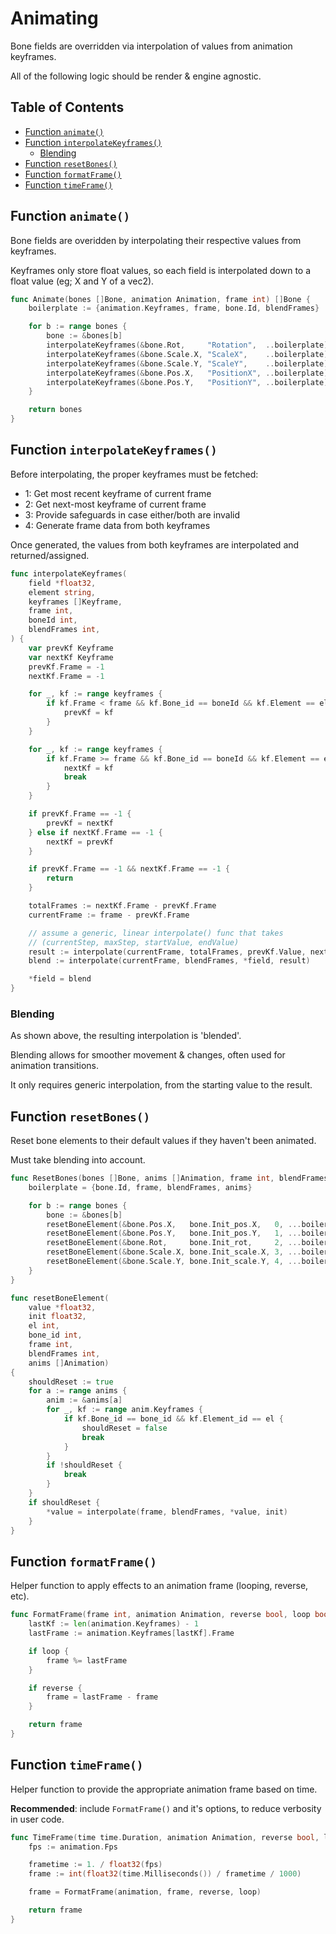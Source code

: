 # Animating

Bone fields are overridden via interpolation of values from animation keyframes.

All of the following logic should be render & engine agnostic.

## Table of Contents

- [Function `animate()`](#function-animate)
- [Function `interpolateKeyframes()`](#function-interpolatekeyframes)
  - [Blending](#blending)
- [Function `resetBones()`](#function-resetbones)
- [Function `formatFrame()`](#function-formatframe)
- [Function `timeFrame()`](#function-timeframe)

## Function `animate()`

Bone fields are overidden by interpolating their respective values from
keyframes.

Keyframes only store float values, so each field is interpolated down to a float
value (eg; X and Y of a vec2).

```go
func Animate(bones []Bone, animation Animation, frame int) []Bone {
	boilerplate := {animation.Keyframes, frame, bone.Id, blendFrames}

	for b := range bones {
		bone := &bones[b]
		interpolateKeyframes(&bone.Rot,     "Rotation",  ..boilerplate)
		interpolateKeyframes(&bone.Scale.X, "ScaleX",    ..boilerplate)
		interpolateKeyframes(&bone.Scale.Y, "ScaleY",    ..boilerplate)
		interpolateKeyframes(&bone.Pos.X,   "PositionX", ..boilerplate)
		interpolateKeyframes(&bone.Pos.Y,   "PositionY", ..boilerplate)
	}

	return bones
}
```

## Function `interpolateKeyframes()`

Before interpolating, the proper keyframes must be fetched:

- 1: Get most recent keyframe of current frame
- 2: Get next-most keyframe of current frame
- 3: Provide safeguards in case either/both are invalid
- 4: Generate frame data from both keyframes

Once generated, the values from both keyframes are interpolated and
returned/assigned.

```go
func interpolateKeyframes(
	field *float32,
	element string,
	keyframes []Keyframe,
	frame int,
	boneId int,
	blendFrames int,
) {
	var prevKf Keyframe
	var nextKf Keyframe
	prevKf.Frame = -1
	nextKf.Frame = -1

	for _, kf := range keyframes {
		if kf.Frame < frame && kf.Bone_id == boneId && kf.Element == element {
			prevKf = kf
		}
	}

	for _, kf := range keyframes {
		if kf.Frame >= frame && kf.Bone_id == boneId && kf.Element == element {
			nextKf = kf
			break
		}
	}

	if prevKf.Frame == -1 {
		prevKf = nextKf
	} else if nextKf.Frame == -1 {
		nextKf = prevKf
	}

	if prevKf.Frame == -1 && nextKf.Frame == -1 {
		return
	}

	totalFrames := nextKf.Frame - prevKf.Frame
	currentFrame := frame - prevKf.Frame

	// assume a generic, linear interpolate() func that takes
	// (currentStep, maxStep, startValue, endValue)
	result := interpolate(currentFrame, totalFrames, prevKf.Value, nextKf.Value)
	blend := interpolate(currentFrame, blendFrames, *field, result)

	*field = blend
}
```

### Blending

As shown above, the resulting interpolation is 'blended'.

Blending allows for smoother movement & changes, often used for animation
transitions.

It only requires generic interpolation, from the starting value to the result.

## Function `resetBones()`

Reset bone elements to their default values if they haven't been animated.

Must take blending into account.

```go
func ResetBones(bones []Bone, anims []Animation, frame int, blendFrames int) {
	boilerplate = {bone.Id, frame, blendFrames, anims}

	for b := range bones {
		bone := &bones[b]
		resetBoneElement(&bone.Pos.X,   bone.Init_pos.X,   0, ...boilerplate)
		resetBoneElement(&bone.Pos.Y,   bone.Init_pos.Y,   1, ...boilerplate)
		resetBoneElement(&bone.Rot,     bone.Init_rot,     2, ...boilerplate)
		resetBoneElement(&bone.Scale.X, bone.Init_scale.X, 3, ...boilerplate)
		resetBoneElement(&bone.Scale.Y, bone.Init_scale.Y, 4, ...boilerplate)
	}
}

func resetBoneElement(
	value *float32,
	init float32,
	el int,
	bone_id int,
	frame int,
	blendFrames int,
	anims []Animation)
{
	shouldReset := true
	for a := range anims {
		anim := &anims[a]
		for _, kf := range anim.Keyframes {
			if kf.Bone_id == bone_id && kf.Element_id == el {
				shouldReset = false
				break
			}
		}
		if !shouldReset {
			break
		}
	}
	if shouldReset {
		*value = interpolate(frame, blendFrames, *value, init)
	}
}
```

## Function `formatFrame()`

Helper function to apply effects to an animation frame (looping, reverse, etc).

```go
func FormatFrame(frame int, animation Animation, reverse bool, loop bool) int {
	lastKf := len(animation.Keyframes) - 1
	lastFrame := animation.Keyframes[lastKf].Frame

	if loop {
		frame %= lastFrame
	}

	if reverse {
		frame = lastFrame - frame
	}

	return frame
}
```

## Function `timeFrame()`

Helper function to provide the appropriate animation frame based on time.

**Recommended**: include `FormatFrame()` and it's options, to reduce verbosity
in user code.

```go
func TimeFrame(time time.Duration, animation Animation, reverse bool, loop bool) int {
	fps := animation.Fps

	frametime := 1. / float32(fps)
	frame := int(float32(time.Milliseconds()) / frametime / 1000)

	frame = FormatFrame(animation, frame, reverse, loop)

	return frame
}
```
